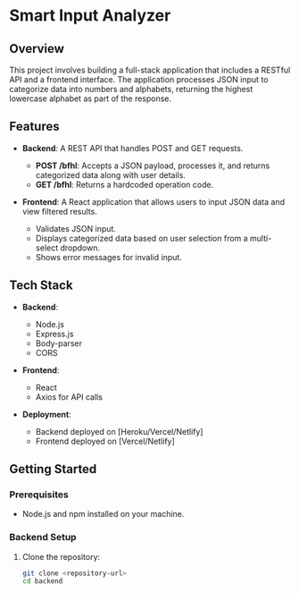 # Smart Input Analyzer

## Overview

This project involves building a full-stack application that includes a RESTful API and a frontend interface. The application processes JSON input to categorize data into numbers and alphabets, returning the highest lowercase alphabet as part of the response.

## Features

- **Backend**: A REST API that handles POST and GET requests.
  - **POST /bfhl**: Accepts a JSON payload, processes it, and returns categorized data along with user details.
  - **GET /bfhl**: Returns a hardcoded operation code.

- **Frontend**: A React application that allows users to input JSON data and view filtered results.
  - Validates JSON input.
  - Displays categorized data based on user selection from a multi-select dropdown.
  - Shows error messages for invalid input.

## Tech Stack

- **Backend**: 
  - Node.js
  - Express.js
  - Body-parser
  - CORS

- **Frontend**: 
  - React
  - Axios for API calls

- **Deployment**:
  - Backend deployed on [Heroku/Vercel/Netlify]
  - Frontend deployed on [Vercel/Netlify]

## Getting Started

### Prerequisites

- Node.js and npm installed on your machine.

### Backend Setup

1. Clone the repository:

   ```bash
   git clone <repository-url>
   cd backend

